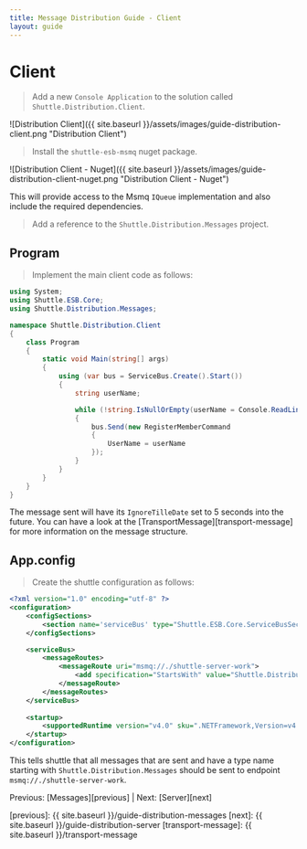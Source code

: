 ```yaml
---
title: Message Distribution Guide - Client
layout: guide
---
```

<script src="{{ site.baseurl }}/assets/js/guide-distribution.js"></script>
<script>shuttle.guideData.selectedItemName = 'guide-distribution-client'</script>
# Client

> Add a new `Console Application` to the solution called `Shuttle.Distribution.Client`.

![Distribution Client]({{ site.baseurl }}/assets/images/guide-distribution-client.png "Distribution Client")

> Install the `shuttle-esb-msmq` nuget package.

![Distribution Client - Nuget]({{ site.baseurl }}/assets/images/guide-distribution-client-nuget.png "Distribution Client - Nuget")

This will provide access to the Msmq `IQueue` implementation and also include the required dependencies.

> Add a reference to the `Shuttle.Distribution.Messages` project.

## Program

> Implement the main client code as follows:

~~~ c#
using System;
using Shuttle.ESB.Core;
using Shuttle.Distribution.Messages;

namespace Shuttle.Distribution.Client
{
	class Program
	{
		static void Main(string[] args)
		{
			using (var bus = ServiceBus.Create().Start())
			{
				string userName;

				while (!string.IsNullOrEmpty(userName = Console.ReadLine()))
				{
					bus.Send(new RegisterMemberCommand
					{
						UserName = userName
					});
				}
			}
		}
	}
}
~~~

The message sent will have its `IgnoreTilleDate` set to 5 seconds into the future.  You can have a look at the [TransportMessage][transport-message] for more information on the message structure.

## App.config

> Create the shuttle configuration as follows:

~~~ xml
<?xml version="1.0" encoding="utf-8" ?>
<configuration>
	<configSections>
		<section name='serviceBus' type="Shuttle.ESB.Core.ServiceBusSection, Shuttle.ESB.Core"/>
	</configSections>

	<serviceBus>
		<messageRoutes>
			<messageRoute uri="msmq://./shuttle-server-work">
				<add specification="StartsWith" value="Shuttle.Distribution.Messages" />
			</messageRoute>
		</messageRoutes>		
	</serviceBus>
	
    <startup> 
        <supportedRuntime version="v4.0" sku=".NETFramework,Version=v4.5" />
    </startup>
</configuration>
~~~

This tells shuttle that all messages that are sent and have a type name starting with `Shuttle.Distribution.Messages` should be sent to endpoint `msmq://./shuttle-server-work`.

Previous: [Messages][previous] | Next: [Server][next]

[previous]: {{ site.baseurl }}/guide-distribution-messages
[next]: {{ site.baseurl }}/guide-distribution-server
[transport-message]: {{ site.baseurl }}/transport-message
